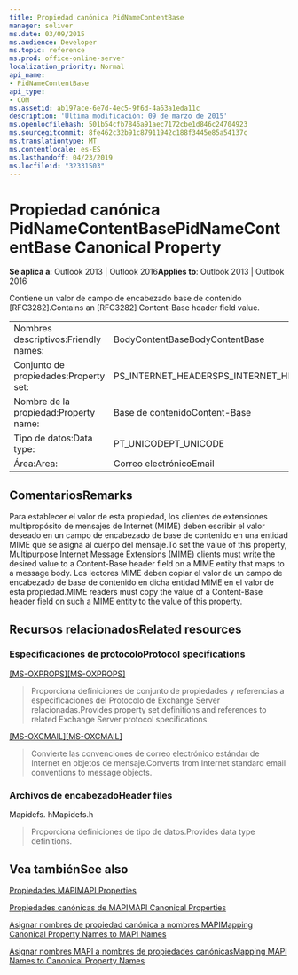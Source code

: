 ```yaml
---
title: Propiedad canónica PidNameContentBase
manager: soliver
ms.date: 03/09/2015
ms.audience: Developer
ms.topic: reference
ms.prod: office-online-server
localization_priority: Normal
api_name:
- PidNameContentBase
api_type:
- COM
ms.assetid: ab197ace-6e7d-4ec5-9f6d-4a63a1eda11c
description: 'Última modificación: 09 de marzo de 2015'
ms.openlocfilehash: 501b54cfb7846a91aec7172cbe1d846c24704923
ms.sourcegitcommit: 8fe462c32b91c87911942c188f3445e85a54137c
ms.translationtype: MT
ms.contentlocale: es-ES
ms.lasthandoff: 04/23/2019
ms.locfileid: "32331503"
---
```

# <a name="pidnamecontentbase-canonical-property"></a><span data-ttu-id="bb4b8-103">Propiedad canónica PidNameContentBase</span><span class="sxs-lookup"><span data-stu-id="bb4b8-103">PidNameContentBase Canonical Property</span></span>

  
  
<span data-ttu-id="bb4b8-104">**Se aplica a**: Outlook 2013 | Outlook 2016</span><span class="sxs-lookup"><span data-stu-id="bb4b8-104">**Applies to**: Outlook 2013 | Outlook 2016</span></span> 
  
<span data-ttu-id="bb4b8-105">Contiene un valor de campo de encabezado base de contenido [RFC3282].</span><span class="sxs-lookup"><span data-stu-id="bb4b8-105">Contains an [RFC3282] Content-Base header field value.</span></span>
  
|||
|:-----|:-----|
|<span data-ttu-id="bb4b8-106">Nombres descriptivos:</span><span class="sxs-lookup"><span data-stu-id="bb4b8-106">Friendly names:</span></span>  <br/> |<span data-ttu-id="bb4b8-107">BodyContentBase</span><span class="sxs-lookup"><span data-stu-id="bb4b8-107">BodyContentBase</span></span>  <br/> |
|<span data-ttu-id="bb4b8-108">Conjunto de propiedades:</span><span class="sxs-lookup"><span data-stu-id="bb4b8-108">Property set:</span></span>  <br/> |<span data-ttu-id="bb4b8-109">PS_INTERNET_HEADERS</span><span class="sxs-lookup"><span data-stu-id="bb4b8-109">PS_INTERNET_HEADERS</span></span>  <br/> |
|<span data-ttu-id="bb4b8-110">Nombre de la propiedad:</span><span class="sxs-lookup"><span data-stu-id="bb4b8-110">Property name:</span></span>  <br/> |<span data-ttu-id="bb4b8-111">Base de contenido</span><span class="sxs-lookup"><span data-stu-id="bb4b8-111">Content-Base</span></span>  <br/> |
|<span data-ttu-id="bb4b8-112">Tipo de datos:</span><span class="sxs-lookup"><span data-stu-id="bb4b8-112">Data type:</span></span>  <br/> |<span data-ttu-id="bb4b8-113">PT_UNICODE</span><span class="sxs-lookup"><span data-stu-id="bb4b8-113">PT_UNICODE</span></span>  <br/> |
|<span data-ttu-id="bb4b8-114">Área:</span><span class="sxs-lookup"><span data-stu-id="bb4b8-114">Area:</span></span>  <br/> |<span data-ttu-id="bb4b8-115">Correo electrónico</span><span class="sxs-lookup"><span data-stu-id="bb4b8-115">Email</span></span>  <br/> |
   
## <a name="remarks"></a><span data-ttu-id="bb4b8-116">Comentarios</span><span class="sxs-lookup"><span data-stu-id="bb4b8-116">Remarks</span></span>

<span data-ttu-id="bb4b8-117">Para establecer el valor de esta propiedad, los clientes de extensiones multipropósito de mensajes de Internet (MIME) deben escribir el valor deseado en un campo de encabezado de base de contenido en una entidad MIME que se asigna al cuerpo del mensaje.</span><span class="sxs-lookup"><span data-stu-id="bb4b8-117">To set the value of this property, Multipurpose Internet Message Extensions (MIME) clients must write the desired value to a Content-Base header field on a MIME entity that maps to a message body.</span></span> <span data-ttu-id="bb4b8-118">Los lectores MIME deben copiar el valor de un campo de encabezado de base de contenido en dicha entidad MIME en el valor de esta propiedad.</span><span class="sxs-lookup"><span data-stu-id="bb4b8-118">MIME readers must copy the value of a Content-Base header field on such a MIME entity to the value of this property.</span></span>
  
## <a name="related-resources"></a><span data-ttu-id="bb4b8-119">Recursos relacionados</span><span class="sxs-lookup"><span data-stu-id="bb4b8-119">Related resources</span></span>

### <a name="protocol-specifications"></a><span data-ttu-id="bb4b8-120">Especificaciones de protocolo</span><span class="sxs-lookup"><span data-stu-id="bb4b8-120">Protocol specifications</span></span>

<span data-ttu-id="bb4b8-121">[[MS-OXPROPS]](https://msdn.microsoft.com/library/f6ab1613-aefe-447d-a49c-18217230b148%28Office.15%29.aspx)</span><span class="sxs-lookup"><span data-stu-id="bb4b8-121">[[MS-OXPROPS]](https://msdn.microsoft.com/library/f6ab1613-aefe-447d-a49c-18217230b148%28Office.15%29.aspx)</span></span>
  
> <span data-ttu-id="bb4b8-122">Proporciona definiciones de conjunto de propiedades y referencias a especificaciones del Protocolo de Exchange Server relacionadas.</span><span class="sxs-lookup"><span data-stu-id="bb4b8-122">Provides property set definitions and references to related Exchange Server protocol specifications.</span></span>
    
<span data-ttu-id="bb4b8-123">[[MS-OXCMAIL]](https://msdn.microsoft.com/library/b60d48db-183f-4bf5-a908-f584e62cb2d4%28Office.15%29.aspx)</span><span class="sxs-lookup"><span data-stu-id="bb4b8-123">[[MS-OXCMAIL]](https://msdn.microsoft.com/library/b60d48db-183f-4bf5-a908-f584e62cb2d4%28Office.15%29.aspx)</span></span>
  
> <span data-ttu-id="bb4b8-124">Convierte las convenciones de correo electrónico estándar de Internet en objetos de mensaje.</span><span class="sxs-lookup"><span data-stu-id="bb4b8-124">Converts from Internet standard email conventions to message objects.</span></span>
    
### <a name="header-files"></a><span data-ttu-id="bb4b8-125">Archivos de encabezado</span><span class="sxs-lookup"><span data-stu-id="bb4b8-125">Header files</span></span>

<span data-ttu-id="bb4b8-126">Mapidefs. h</span><span class="sxs-lookup"><span data-stu-id="bb4b8-126">Mapidefs.h</span></span>
  
> <span data-ttu-id="bb4b8-127">Proporciona definiciones de tipo de datos.</span><span class="sxs-lookup"><span data-stu-id="bb4b8-127">Provides data type definitions.</span></span>
    
## <a name="see-also"></a><span data-ttu-id="bb4b8-128">Vea también</span><span class="sxs-lookup"><span data-stu-id="bb4b8-128">See also</span></span>



[<span data-ttu-id="bb4b8-129">Propiedades MAPI</span><span class="sxs-lookup"><span data-stu-id="bb4b8-129">MAPI Properties</span></span>](mapi-properties.md)
  
[<span data-ttu-id="bb4b8-130">Propiedades canónicas de MAPI</span><span class="sxs-lookup"><span data-stu-id="bb4b8-130">MAPI Canonical Properties</span></span>](mapi-canonical-properties.md)
  
[<span data-ttu-id="bb4b8-131">Asignar nombres de propiedad canónica a nombres MAPI</span><span class="sxs-lookup"><span data-stu-id="bb4b8-131">Mapping Canonical Property Names to MAPI Names</span></span>](mapping-canonical-property-names-to-mapi-names.md)
  
[<span data-ttu-id="bb4b8-132">Asignar nombres MAPI a nombres de propiedades canónicas</span><span class="sxs-lookup"><span data-stu-id="bb4b8-132">Mapping MAPI Names to Canonical Property Names</span></span>](mapping-mapi-names-to-canonical-property-names.md)

